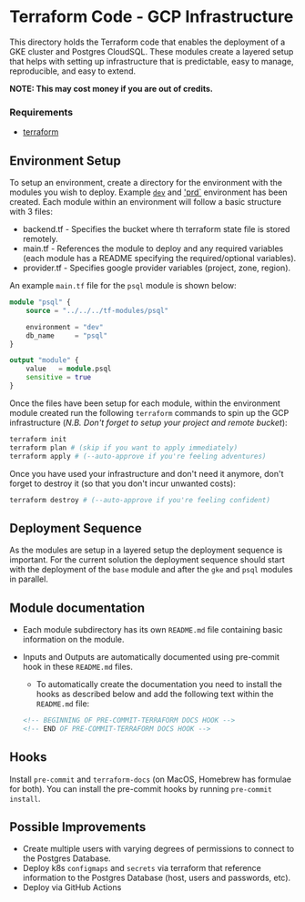 # Terraform Code - GCP Infrastructure

This directory holds the Terraform code that enables the deployment of a GKE cluster and Postgres CloudSQL. These modules create a layered setup that helps with setting up infrastructure that is predictable, easy to manage, reproducible, and easy to extend.

**NOTE: This may cost money if you are out of credits.**

### Requirements

* [terraform](https://www.terraform.io/downloads.html)

## Environment Setup

To setup an environment, create a directory for the environment with the modules you wish to deploy. Example [`dev`](envs/dev) and ['prd`](envs/prd) environment has been created. Each module within an environment will follow a basic structure with 3 files:

* backend.tf - Specifies the bucket where th terraform state file is stored remotely.
* main.tf - References the module to deploy and any required variables (each module has a README specifying the required/optional variables).
* provider.tf - Specifies google provider variables (project, zone, region).

An example `main.tf` file for the `psql` module is shown below:

```tf
module "psql" {
    source = "../../../tf-modules/psql"

    environment = "dev"
    db_name     = "psql"
}

output "module" {
    value   = module.psql
    sensitive = true
}
```

Once the files have been setup for each module, within the environment module created run the following `terraform` commands to spin up the GCP infrastructure (*N.B. Don't forget to setup your project and remote bucket*):

```bash
terraform init
terraform plan # (skip if you want to apply immediately)
terraform apply # (--auto-approve if you're feeling adventures)
```

Once you have used your infrastructure and don't need it anymore, don't forget to destroy it (so that you don't incur unwanted costs):

```bash
terraform destroy # (--auto-approve if you're feeling confident)
```

## Deployment Sequence

As the modules are setup in a layered setup the deployment sequence is important. For the current solution the deployment sequence should start with the deployment of the `base` module and after the `gke` and `psql` modules in parallel.

## Module documentation

* Each module subdirectory has its own `README.md` file containing basic information on the module.
* Inputs and Outputs are automatically documented using pre-commit hook in these `README.md` files.
  * To automatically create the documentation you need to install the hooks as described below and add the following text within the `README.md` file:

  ```md
  <!-- BEGINNING OF PRE-COMMIT-TERRAFORM DOCS HOOK -->
  <!-- END OF PRE-COMMIT-TERRAFORM DOCS HOOK -->
  ```

## Hooks

Install `pre-commit` and `terraform-docs` (on MacOS, Homebrew has formulae for both).
You can install the pre-commit hooks by running `pre-commit install`.

## Possible Improvements

* Create multiple users with varying degrees of permissions to connect to the Postgres Database.
* Deploy k8s `configmaps` and `secrets` via terraform that reference information to the Postgres Database (host, users and passwords, etc).
* Deploy via GitHub Actions
